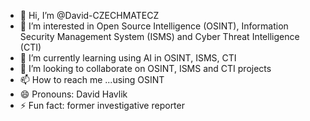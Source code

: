 - 👋 Hi, I’m @David-CZECHMATECZ
- 👀 I’m interested in Open Source Intelligence (OSINT), Information Security Management System (ISMS) and Cyber Threat Intelligence (CTI)
- 🌱 I’m currently learning using AI in OSINT, ISMS, CTI
- 💞️ I’m looking to collaborate on OSINT, ISMS and CTI projects
- 📫 How to reach me ...using OSINT
- 😄 Pronouns: David Havlik
- ⚡ Fun fact: former investigative reporter

<!---
David-CZECHMATECZ/David-CZECHMATECZ is a ✨ special ✨ repository because its `README.md` (this file) appears on your GitHub profile.
You can click the Preview link to take a look at your changes.
--->
